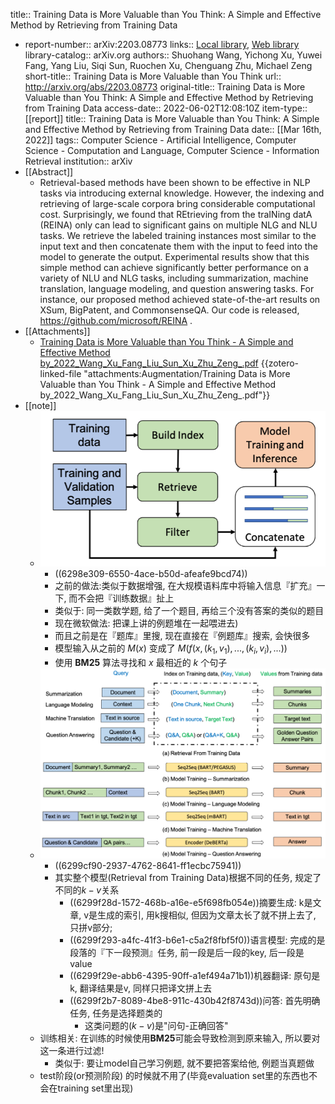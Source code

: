 title:: Training Data is More Valuable than You Think: A Simple and Effective Method by Retrieving from Training Data

- report-number:: arXiv:2203.08773
  links:: [Local library](zotero://select/library/items/ZAHJTNMD), [Web library](https://www.zotero.org/users/9034808/items/ZAHJTNMD)
  library-catalog:: arXiv.org
  authors:: Shuohang Wang, Yichong Xu, Yuwei Fang, Yang Liu, Siqi Sun, Ruochen Xu, Chenguang Zhu, Michael Zeng
  short-title:: Training Data is More Valuable than You Think
  url:: http://arxiv.org/abs/2203.08773
  original-title:: Training Data is More Valuable than You Think: A Simple and Effective Method by Retrieving from Training Data
  access-date:: 2022-06-02T12:08:10Z
  item-type:: [[report]]
  title:: Training Data is More Valuable than You Think: A Simple and Effective Method by Retrieving from Training Data
  date:: [[Mar 16th, 2022]]
  tags:: Computer Science - Artificial Intelligence, Computer Science - Computation and Language, Computer Science - Information Retrieval
  institution:: arXiv
- [[Abstract]]
	- Retrieval-based methods have been shown to be effective in NLP tasks via introducing external knowledge. However, the indexing and retrieving of large-scale corpora bring considerable computational cost. Surprisingly, we found that REtrieving from the traINing datA (REINA) only can lead to significant gains on multiple NLG and NLU tasks. We retrieve the labeled training instances most similar to the input text and then concatenate them with the input to feed into the model to generate the output. Experimental results show that this simple method can achieve significantly better performance on a variety of NLU and NLG tasks, including summarization, machine translation, language modeling, and question answering tasks. For instance, our proposed method achieved state-of-the-art results on XSum, BigPatent, and CommonsenseQA. Our code is released, https://github.com/microsoft/REINA .
- [[Attachments]]
	- [Training Data is More Valuable than You Think - A Simple and Effective Method by_2022_Wang_Xu_Fang_Liu_Sun_Xu_Zhu_Zeng_.pdf](zotero://select/library/items/37VYLPUF) {{zotero-linked-file "attachments:Augmentation/Training Data is More Valuable than You Think - A Simple and Effective Method by_2022_Wang_Xu_Fang_Liu_Sun_Xu_Zhu_Zeng_.pdf"}}
- [[note]]
	- ![image.png](../assets/image_1654186744493_0.png)
		- ((6298e309-6550-4ace-b50d-afeafe9bcd74))
		- 之前的做法:类似于数据增强, 在大规模语料库中将输入信息『扩充』一下, 而不会把『训练数据』扯上
		- 类似于: 同一类数学题, 给了一个题目, 再给三个没有答案的类似的题目
		- 现在微软做法: 把课上讲的例题堆在一起喂进去)
		- 而且之前是在『题库』里搜, 现在直接在『例题库』搜索, 会快很多
		- 模型输入从之前的 $M(x)$ 变成了 $M(f(x, (k_1, v_1), ..., (k_i,v_i), ... ))$
		- 使用 **BM25** 算法寻找和 $x$ 最相近的 $k$ 个句子
	- ![image.png](../assets/image_1654247304744_0.png)
		- ((6299cf90-2937-4762-8641-ff1ecbc75941))
		- 其实整个模型(Retrieval from Training Data)根据不同的任务, 规定了不同的$k-v$关系
			- ((6299f28d-1572-468b-a16e-e5f698fb054e))摘要生成: k是文章,  v是生成的索引, 用k搜相似, 但因为文章太长了就不拼上去了, 只拼v部分;
			- ((6299f293-a4fc-41f3-b6e1-c5a2f8fbf5f0))语言模型: 完成的是段落的『下一段预测』任务, 前一段是后一段的key, 后一段是value
			- ((6299f29e-abb6-4395-90ff-a1ef494a71b1))机器翻译: 原句是k, 翻译结果是v, 同样只把译文拼上去
			- ((6299f2b7-8089-4be8-911c-430b42f8743d))问答: 首先明确任务, 任务是选择题类的
				- 这类问题的$(k-v)$是"问句-正确回答"
	- 训练相关: 在训练的时候使用**BM25**可能会导致检测到原来输入, 所以要对这一条进行过滤!
		- 类似于: 要让model自己学习例题, 就不要把答案给他, 例题当真题做
	- test阶段(or预测阶段) 的时候就不用了(毕竟evaluation set里的东西也不会在training set里出现)